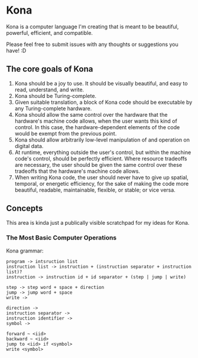 # Kona
Kona is a computer language I'm creating that is meant to be beautiful, powerful, efficient, and compatible.

Please feel free to submit issues with any thoughts or suggestions you have! :D

## The core goals of Kona
1. Kona should be a joy to use. It should be visually beautiful, and easy to read, understand, and write.
3. Kona should be Turing-complete.
4. Given suitable translation, a block of Kona code should be executable by any Turing-complete hardware.
5. Kona should allow the same control over the hardware that the hardware's machine code allows, when the user wants this kind of control. In this case, the hardware-dependent elements of the code would be exempt from the previous point.
6. Kona should allow arbitrarily low-level manipulation of and operation on digital data.
7. At runtime, everything outside the user's control, but within the machine code's control, should be perfectly efficient. Where resource tradeoffs are necessary, the user should be given the same control over these tradeoffs that the hardware's machine code allows.
8. When writing Kona code, the user should never have to give up spatial, temporal, or energetic efficiency, for the sake of making the code more beautiful, readable, maintainable, flexible, or stable; or vice versa.

## Concepts
This area is kinda just a publically visible scratchpad for my ideas for Kona.

### The Most Basic Computer Operations
Kona grammar:
```
program -> intsruction list
instruction list -> instruction + (instruction separator + instruction list)?
instruction -> instruction id + id separator + (step | jump | write)

step -> step word + space + direction
jump -> jump word + space
write ->

direction ->
instruction separator ->
instruction identifier ->
symbol ->

forward ~ <iid>
backward ~ <iid>
jump to <iid> if <symbol> 
write <symbol>
```

